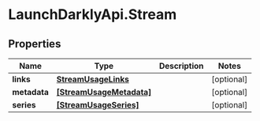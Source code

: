 # LaunchDarklyApi.Stream

## Properties
Name | Type | Description | Notes
------------ | ------------- | ------------- | -------------
**links** | [**StreamUsageLinks**](StreamUsageLinks.md) |  | [optional] 
**metadata** | [**[StreamUsageMetadata]**](StreamUsageMetadata.md) |  | [optional] 
**series** | [**[StreamUsageSeries]**](StreamUsageSeries.md) |  | [optional] 


